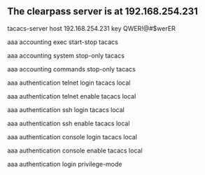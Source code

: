 ## The clearpass server is at 192.168.254.231 ##

tacacs-server host 192.168.254.231 key QWER!@#$werER

aaa accounting exec start-stop tacacs

aaa accounting system stop-only tacacs

aaa accounting commands stop-only tacacs 

aaa authentication telnet login tacacs local

aaa authentication telnet enable tacacs local

aaa authentication ssh login tacacs local

aaa authentication ssh enable tacacs local

aaa authentication console login tacacs local

aaa authentication console enable tacacs local
  
aaa authentication login privilege-mode
